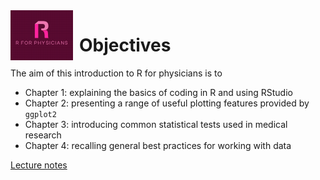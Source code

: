 <span style="float: left; margin-right: 10px;">
  <img src="other_files/logo.png" alt="Logo" width="100">
</span>

# Objectives

The aim of this introduction to R for physicians is to

-   Chapter 1: explaining the basics of coding in R and using RStudio
-   Chapter 2: presenting a range of useful plotting features provided by `ggplot2`
-   Chapter 3: introducing common statistical tests used in medical research
-   Chapter 4: recalling general best practices for working with data

[Lecture notes](https://clairemargaux.github.io/rforphysicians/)
